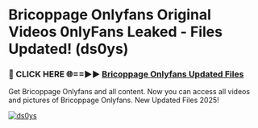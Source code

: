 # Bricoppage Onlyfans Original Videos 0nlyFans Leaked - Files Updated! (ds0ys)

<h3>🔴 CLICK HERE 🌐==►► <a href="https://tinyurl.com/ehrbuxhb" rel="nofollow">Bricoppage Onlyfans Updated Files</a></h3>

Get Bricoppage Onlyfans and all content. Now you can access all videos and pictures of Bricoppage Onlyfans. New Updated Files 2025!

[![ds0ys](https://i.imgur.com/lVYEuWS.gif)](https://tinyurl.com/ehrbuxhb)
